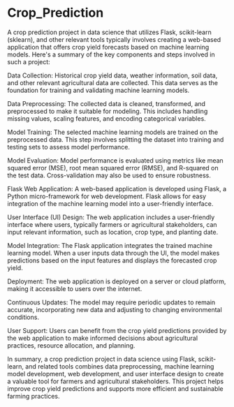 # Crop_Prediction
A crop prediction project in data science that utilizes Flask, scikit-learn (sklearn), and other relevant tools typically involves creating a web-based application that offers crop yield forecasts based on machine learning models. Here's a summary of the key components and steps involved in such a project:

Data Collection: Historical crop yield data, weather information, soil data, and other relevant agricultural data are collected. This data serves as the foundation for training and validating machine learning models.

Data Preprocessing: The collected data is cleaned, transformed, and preprocessed to make it suitable for modeling. This includes handling missing values, scaling features, and encoding categorical variables.

Model Training: The selected machine learning models are trained on the preprocessed data. This step involves splitting the dataset into training and testing sets to assess model performance.

Model Evaluation: Model performance is evaluated using metrics like mean squared error (MSE), root mean squared error (RMSE), and R-squared on the test data. Cross-validation may also be used to ensure robustness.

Flask Web Application: A web-based application is developed using Flask, a Python micro-framework for web development. Flask allows for easy integration of the machine learning model into a user-friendly interface.

User Interface (UI) Design: The web application includes a user-friendly interface where users, typically farmers or agricultural stakeholders, can input relevant information, such as location, crop type, and planting date.

Model Integration: The Flask application integrates the trained machine learning model. When a user inputs data through the UI, the model makes predictions based on the input features and displays the forecasted crop yield.

Deployment: The web application is deployed on a server or cloud platform, making it accessible to users over the internet.

Continuous Updates: The model may require periodic updates to remain accurate, incorporating new data and adjusting to changing environmental conditions.

User Support: Users can benefit from the crop yield predictions provided by the web application to make informed decisions about agricultural practices, resource allocation, and planning.

In summary, a crop prediction project in data science using Flask, scikit-learn, and related tools combines data preprocessing, machine learning model development, web development, and user interface design to create a valuable tool for farmers and agricultural stakeholders. This project helps improve crop yield predictions and supports more efficient and sustainable farming practices.
